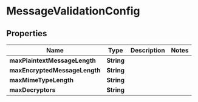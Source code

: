 

# MessageValidationConfig


## Properties

| Name | Type | Description | Notes |
|------------ | ------------- | ------------- | -------------|
|**maxPlaintextMessageLength** | **String** |  |  |
|**maxEncryptedMessageLength** | **String** |  |  |
|**maxMimeTypeLength** | **String** |  |  |
|**maxDecryptors** | **String** |  |  |



